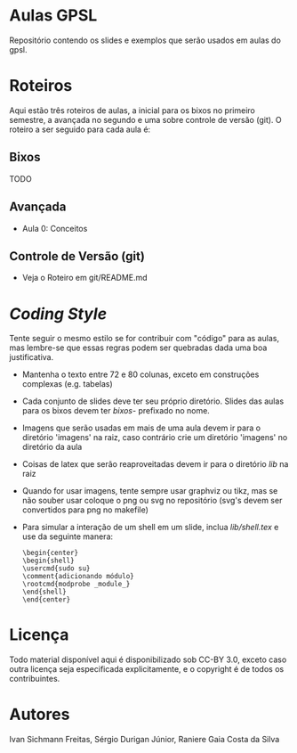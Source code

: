 Aulas GPSL
==========

Repositório contendo os slides e exemplos que serão usados em aulas do gpsl.

Roteiros
========

Aqui estão três roteiros de aulas, a inicial para os bixos no primeiro semestre,
a avançada no segundo e uma sobre controle de versão (git). O roteiro a ser
seguido para cada aula é:

Bixos
-----
TODO

Avançada
--------
 - Aula 0: Conceitos

Controle de Versão (git)
------------------------
 - Veja o Roteiro em git/README.md

*Coding Style*
==============

Tente seguir o mesmo estilo se for contribuir com "código" para as aulas, mas
lembre-se que essas regras podem ser quebradas dada uma boa justificativa.

- Mantenha o texto entre 72 e 80 colunas, exceto em construções complexas (e.g.
  tabelas)
- Cada conjunto de slides deve ter seu próprio diretório. Slides das aulas para
  os bixos devem ter _bixos-_ prefixado no nome.
- Imagens que serão usadas em mais de uma aula devem ir para o diretório
  'imagens' na raiz, caso contrário crie um diretório 'imagens' no diretório da
  aula
- Coisas de latex que serão reaproveitadas devem ir para o diretório _lib_ na
  raiz
- Quando for usar imagens, tente sempre usar graphviz ou tikz, mas se não souber
  usar coloque o png ou svg no repositório (svg's devem ser convertidos para png
  no makefile)
- Para simular a interação de um shell em um slide, inclua _lib/shell.tex_ e
  use da seguinte manera:

    `\begin{center}`  
    `\begin{shell}`  
    `\usercmd{sudo su}`  
    `\comment{adicionando módulo}`  
    `\rootcmd{modprobe _module_}`  
    `\end{shell}`  
    `\end{center}`  

Licença
=======

Todo material disponível aqui é disponibilizado sob CC-BY 3.0, exceto
caso outra licença seja especificada explicitamente, e o copyright é
de todos os contribuintes.

Autores
=======

Ivan Sichmann Freitas, Sérgio Durigan Júnior, Raniere Gaia Costa da Silva
